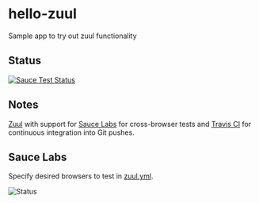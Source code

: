 # hello-zuul
Sample app to try out zuul functionality

## Status

[![Sauce Test Status](https://saucelabs.com/browser-matrix/pheuter.svg)](https://saucelabs.com/u/pheuter)

## Notes

[Zuul](https://github.com/defunctzombie/zuul) with support for [Sauce Labs](https://saucelabs.com) for cross-browser tests and [Travis CI](https://travis-ci.org) for continuous integration into Git pushes.

## Sauce Labs

Specify desired browsers to test in [zuul.yml](.zuul.yml).

![Status](https://www.dropbox.com/s/nojcst5pgn3z54i/Screenshot%202015-02-07%2010.40.12.png?dl=0)